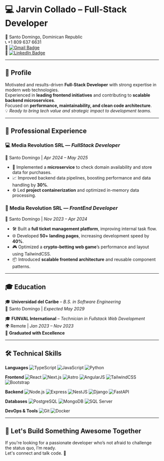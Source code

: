 # 💻 Jarvin Collado – Full-Stack Developer

📍 Santo Domingo, Dominican Republic  
📞 +1 809 637 6631  
📧 [![Gmail Badge](https://img.shields.io/badge/-jarvinct3@gmail.com-D14836?style=flat&logo=Gmail&logoColor=white)](mailto:jarvinct3@gmail.com)  
🔗 [![LinkedIn Badge](https://img.shields.io/badge/-Jarvin%20Collado-blue?style=flat&logo=Linkedin&logoColor=white)](https://linkedin.com/in/jarvin-collado)  

---

## 🧠 Profile

Motivated and results-driven **Full-Stack Developer** with strong expertise in modern web technologies.  
Experienced in **leading frontend initiatives** and contributing to **scalable backend microservices**.  
Focused on **performance, maintainability, and clean code architecture**.  
💡 *Ready to bring tech value and strategic impact to development teams.*

---

## 💼 Professional Experience

### 💻 Media Revolution SRL — *FullStack Developer*  

📍 Santo Domingo | *Apr 2024 – May 2025*  

- 🚀 Implemented a **microservice** to check domain availability and store data for purchases.  
- 📈 Improved backend data pipelines, boosting performance and data handling by **30%**.  
- ⚙️ Led **project containerization** and optimized in-memory data processing.

### 🎨 Media Revolution SRL — *FrontEnd Developer*

📍 Santo Domingo | *Nov 2023 – Apr 2024*  

- 🛠️ Built a **full ticket management platform**, improving internal task flow.  
- 🌐 Developed **50+ landing pages**, increasing development speed by **40%**.  
- 🎮 Optimized a **crypto-betting web game**’s performance and layout using TailwindCSS.  
- 📦 Introduced **scalable frontend architecture** and reusable component patterns.

---

## 🎓 Education

🎓 **Universidad del Caribe** – *B.S. in Software Engineering*  
📍 Santo Domingo | *Expected May 2029*

🎓 **FUNVAL International** – *Technician in Fullstack Web Development*  
🌍 Remote | *Jan 2023 – Nov 2023*  
🏅 **Graduated with Excellence**

---

## 🛠️ Technical Skills

**Languages** ![TypeScript](https://img.shields.io/badge/-TypeScript-3178C6?style=flat&logo=typescript&logoColor=white)  ![JavaScript](https://img.shields.io/badge/-JavaScript-F7DF1E?style=flat&logo=javascript&logoColor=black)  ![Python](https://img.shields.io/badge/-Python-3776AB?style=flat&logo=python&logoColor=white)

**Frontend**  ![React](https://img.shields.io/badge/-React-61DAFB?style=flat&logo=react&logoColor=black)  ![Next.js](https://img.shields.io/badge/-Next.js-000000?style=flat&logo=nextdotjs&logoColor=white)  ![Astro](https://img.shields.io/badge/-Astro-FF5D01?style=flat&logo=astro&logoColor=white)  ![AngularJS](https://img.shields.io/badge/-AngularJS-E23237?style=flat&logo=angularjs&logoColor=white)  ![TailwindCSS](https://img.shields.io/badge/-TailwindCSS-06B6D4?style=flat&logo=tailwindcss&logoColor=white)  ![Bootstrap](https://img.shields.io/badge/-Bootstrap-7952B3?style=flat&logo=bootstrap&logoColor=white)

**Backend**  ![Node.js](https://img.shields.io/badge/-Node.js-339933?style=flat&logo=nodedotjs&logoColor=white)  ![Express](https://img.shields.io/badge/-Express-000000?style=flat&logo=express&logoColor=white)  ![NestJS](https://img.shields.io/badge/-NestJS-E0234E?style=flat&logo=nestjs&logoColor=white)  ![Django](https://img.shields.io/badge/-Django-092E20?style=flat&logo=django&logoColor=white)  ![FastAPI](https://img.shields.io/badge/-FastAPI-009688?style=flat&logo=fastapi&logoColor=white)

**Databases**  ![PostgreSQL](https://img.shields.io/badge/-PostgreSQL-4169E1?style=flat&logo=postgresql&logoColor=white)  ![MongoDB](https://img.shields.io/badge/-MongoDB-47A248?style=flat&logo=mongodb&logoColor=white)  ![SQL Server](https://img.shields.io/badge/-SQL%20Server-CC2927?style=flat&logo=microsoftsqlserver&logoColor=white)

**DevOps & Tools**  ![Git](https://img.shields.io/badge/-Git-F05032?style=flat&logo=git&logoColor=white) ![Docker](https://img.shields.io/badge/-Docker-2496ED?style=flat&logo=docker&logoColor=white)  

---

## 🚀 Let's Build Something Awesome Together

If you're looking for a passionate developer who’s not afraid to challenge the status quo, I’m ready.  
Let's connect and talk code. 💬
